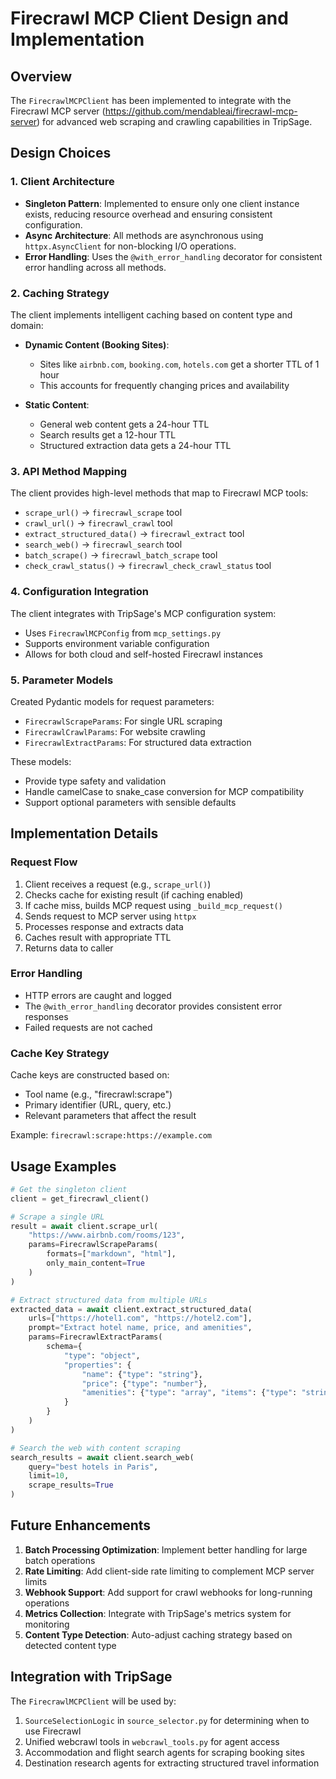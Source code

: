 # Firecrawl MCP Client Design and Implementation

## Overview

The `FirecrawlMCPClient` has been implemented to integrate with the Firecrawl MCP server (https://github.com/mendableai/firecrawl-mcp-server) for advanced web scraping and crawling capabilities in TripSage.

## Design Choices

### 1. Client Architecture

- **Singleton Pattern**: Implemented to ensure only one client instance exists, reducing resource overhead and ensuring consistent configuration.
- **Async Architecture**: All methods are asynchronous using `httpx.AsyncClient` for non-blocking I/O operations.
- **Error Handling**: Uses the `@with_error_handling` decorator for consistent error handling across all methods.

### 2. Caching Strategy

The client implements intelligent caching based on content type and domain:

- **Dynamic Content (Booking Sites)**: 
  - Sites like `airbnb.com`, `booking.com`, `hotels.com` get a shorter TTL of 1 hour
  - This accounts for frequently changing prices and availability
  
- **Static Content**: 
  - General web content gets a 24-hour TTL
  - Search results get a 12-hour TTL
  - Structured extraction data gets a 24-hour TTL

### 3. API Method Mapping

The client provides high-level methods that map to Firecrawl MCP tools:
- `scrape_url()` → `firecrawl_scrape` tool
- `crawl_url()` → `firecrawl_crawl` tool
- `extract_structured_data()` → `firecrawl_extract` tool
- `search_web()` → `firecrawl_search` tool
- `batch_scrape()` → `firecrawl_batch_scrape` tool
- `check_crawl_status()` → `firecrawl_check_crawl_status` tool

### 4. Configuration Integration

The client integrates with TripSage's MCP configuration system:
- Uses `FirecrawlMCPConfig` from `mcp_settings.py`
- Supports environment variable configuration
- Allows for both cloud and self-hosted Firecrawl instances

### 5. Parameter Models

Created Pydantic models for request parameters:
- `FirecrawlScrapeParams`: For single URL scraping
- `FirecrawlCrawlParams`: For website crawling
- `FirecrawlExtractParams`: For structured data extraction

These models:
- Provide type safety and validation
- Handle camelCase to snake_case conversion for MCP compatibility
- Support optional parameters with sensible defaults

## Implementation Details

### Request Flow

1. Client receives a request (e.g., `scrape_url()`)
2. Checks cache for existing result (if caching enabled)
3. If cache miss, builds MCP request using `_build_mcp_request()`
4. Sends request to MCP server using `httpx`
5. Processes response and extracts data
6. Caches result with appropriate TTL
7. Returns data to caller

### Error Handling

- HTTP errors are caught and logged
- The `@with_error_handling` decorator provides consistent error responses
- Failed requests are not cached

### Cache Key Strategy

Cache keys are constructed based on:
- Tool name (e.g., "firecrawl:scrape")
- Primary identifier (URL, query, etc.)
- Relevant parameters that affect the result

Example: `firecrawl:scrape:https://example.com`

## Usage Examples

```python
# Get the singleton client
client = get_firecrawl_client()

# Scrape a single URL
result = await client.scrape_url(
    "https://www.airbnb.com/rooms/123",
    params=FirecrawlScrapeParams(
        formats=["markdown", "html"],
        only_main_content=True
    )
)

# Extract structured data from multiple URLs
extracted_data = await client.extract_structured_data(
    urls=["https://hotel1.com", "https://hotel2.com"],
    prompt="Extract hotel name, price, and amenities",
    params=FirecrawlExtractParams(
        schema={
            "type": "object",
            "properties": {
                "name": {"type": "string"},
                "price": {"type": "number"},
                "amenities": {"type": "array", "items": {"type": "string"}}
            }
        }
    )
)

# Search the web with content scraping
search_results = await client.search_web(
    query="best hotels in Paris",
    limit=10,
    scrape_results=True
)
```

## Future Enhancements

1. **Batch Processing Optimization**: Implement better handling for large batch operations
2. **Rate Limiting**: Add client-side rate limiting to complement MCP server limits
3. **Webhook Support**: Add support for crawl webhooks for long-running operations
4. **Metrics Collection**: Integrate with TripSage's metrics system for monitoring
5. **Content Type Detection**: Auto-adjust caching strategy based on detected content type

## Integration with TripSage

The `FirecrawlMCPClient` will be used by:
1. `SourceSelectionLogic` in `source_selector.py` for determining when to use Firecrawl
2. Unified webcrawl tools in `webcrawl_tools.py` for agent access
3. Accommodation and flight search agents for scraping booking sites
4. Destination research agents for extracting structured travel information